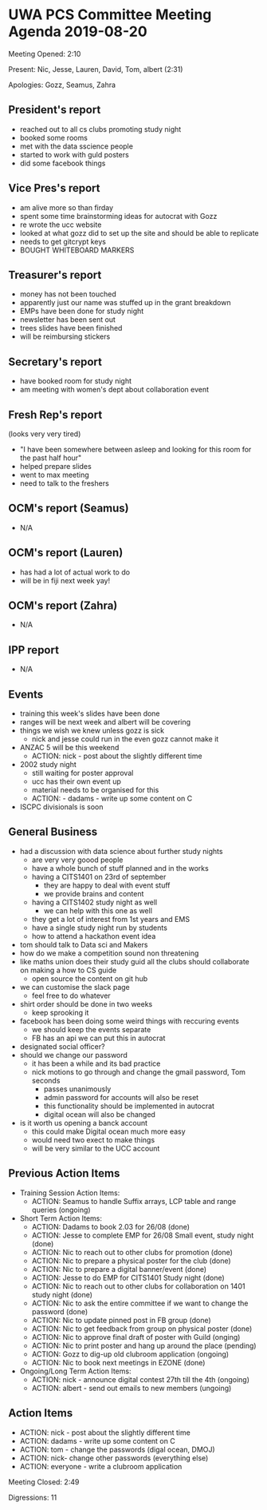 # UWA PCS Committee Meeting Agenda 2019-08-20
Meeting Opened: 2:10

Present: Nic, Jesse, Lauren, David, Tom, albert (2:31)

Apologies: Gozz, Seamus, Zahra

## President's report

- reached out to all cs clubs promoting study night
- booked some rooms
- met with the data sscience people
- started to work with guld posters
- did some facebook things

## Vice Pres's report
  
- am alive more so than firday
- spent some time brainstorming ideas for autocrat with Gozz
- re wrote the ucc website
- looked at what gozz did to set up the site and should be able to replicate
- needs to get gitcrypt keys
- BOUGHT WHITEBOARD MARKERS

## Treasurer's report

- money has not been touched
- apparently just our name was stuffed up in the grant breakdown
- EMPs have been done for study night
- newsletter has been sent out
- trees slides have been finished
- will be reimbursing stickers

## Secretary's report
  
- have booked room for study night
- am meeting with women's dept about collaboration event

## Fresh Rep's report

(looks very very tired)

- "I have been somewhere between asleep and looking for this room for the past half hour"
- helped prepare slides
- went to max meeting
- need to talk to the freshers

## OCM's report (Seamus)

- N/A

## OCM's report (Lauren)

- has had a lot of actual work to do
- will be in fiji next week yay!

## OCM's report (Zahra)

- N/A

## IPP report

- N/A

## Events

- training this week's slides have been done
- ranges will be next week and albert will be covering
- things we wish we knew unless gozz is sick
  - nick and jesse could run in the even gozz cannot make it
- ANZAC 5 will be this weekend
  - ACTION: nick - post about the slightly different time
- 2002 study night
  - still waiting for poster approval
  - ucc has their own event up
  - material needs to be organised for this
  - ACTION: - dadams - write up some content on C
- ISCPC divisionals is soon

## General Business
  
- had a discussion with data science about further study nights
  - are very very goood people 
  - have a whole bunch of stuff planned and in the works
  - having a CITS1401 on 23rd of september
    - they are happy to deal with event stuff
    - we provide brains and content
  - having a CITS1402 study night as well
    - we can help with this one as well
  - they get a lot of interest from 1st years and EMS
  - have a single study night run by students
  - how to attend a hackathon event idea
- tom should talk to Data sci and Makers
- how do we make a competition sound non threatening
- like maths union does their study guid all the clubs should collaborate on making a how to CS guide
  - open source the content on git hub
- we can customise the slack page
  - feel free to do whatever
- shirt order should be done in two weeks
  - keep sprooking it
- facebook has been doing some weird things with reccuring events
  - we should keep the events separate
  - FB has an api we can put this in autocrat
- designated social officer?
- should we change our password
  - it has been a while and its bad practice 
  - nick motions to go through and change the gmail password, Tom seconds
    - passes unanimously
    - admin password for accounts will also be reset
    - this functionality should be implemented in autocrat
    - digital ocean will also be changed
- is it worth us opening a banck account
  - this could make Digital ocean much more easy
  - would need two exect to make things
  - will be very similar to the UCC account

## Previous Action Items

- Training Session Action Items:
  - ACTION: Seamus to handle Suffix arrays, LCP table and range queries (ongoing)
- Short Term Action Items:
   - ACTION: Dadams to book 2.03 for 26/08 (done)
   - ACTION: Jesse to complete EMP for 26/08 Small event, study night (done)
   - ACTION: Nic to reach out to other clubs for promotion (done)
   - ACTION: Nic to prepare a physical poster for the club (done)
   - ACTION: Nic to prepare a digital banner/event (done)
   - ACTION: Jesse to do EMP for CITS1401 Study night (done)
   - ACTION: Nic to reach out to other clubs for collaboration on 1401 study night (done)
   - ACTION: Nic to ask the entire committee if we want to change the password (done)
   - ACTION: Nic to update pinned post in FB group (done)
   - ACTION: Nic to get feedback from group on physical poster (done)
   - ACTION: Nic to approve final draft of poster with Guild (onging)
   - ACTION: Nic to print poster and hang up around the place (pending)
   - ACTION: Gozz to dig-up old clubroom application (ongoing)
   - ACTION: Nic to book next meetings in EZONE (done)
- Ongoing/Long Term Action Items:
   - ACTION: nick - announce digital contest 27th till the 4th (ongoing)
   - ACTION: albert - send out emails to new members (ungoing)
  
## Action Items 

- ACTION: nick - post about the slightly different time
- ACTION: dadams - write up some content on C
- ACTION: tom - change the passwords (digal ocean, DMOJ)
- ACTION: nick- change other passwords (everything else)
- ACTION: everyone - write a clubroom application

Meeting Closed: 2:49

Digressions: 11
